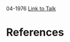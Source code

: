

04-1976
[Link to Talk](https://www.churchofjesuschrist.org/study/general-conference/1976/04/saturday-morning-session?lang=eng)



# References
